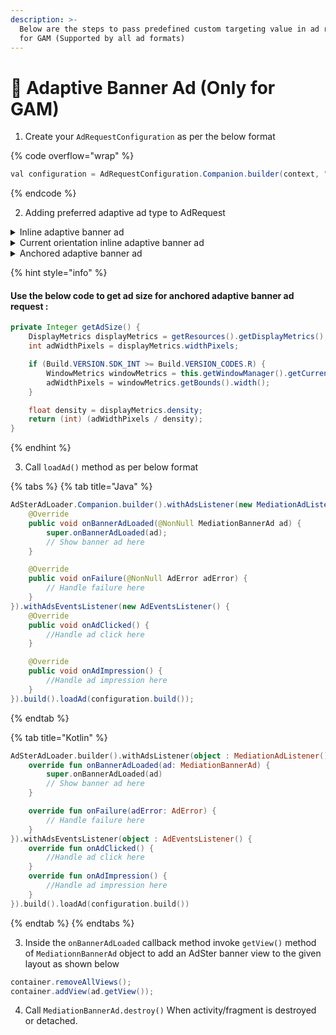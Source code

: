 ```yaml
---
description: >-
  Below are the steps to pass predefined custom targeting value in ad request
  for GAM (Supported by all ad formats)
---
```


# 🎨 Adaptive Banner Ad (Only for GAM)

1. Create your `AdRequestConfiguration` as per the below format

{% code overflow="wrap" %}
```java
val configuration = AdRequestConfiguration.Companion.builder(context, "Your_placement_name");
```
{% endcode %}

2. Adding preferred adaptive ad type to AdRequest

<details>

<summary>Inline adaptive banner ad</summary>

```java
configuration.addInlineAdaptiveBannerAdSize(width, maxHeight);
```

</details>

<details>

<summary>Current orientation inline adaptive banner ad</summary>

```java
configuration.addCurrentOrientationInlineAdaptiveBannerAdSize(widht);
```

</details>

<details>

<summary>Anchored adaptive banner ad</summary>

```java
configuration.addAnchoredAdaptiveBannerAdSize(getAdSize());
```

</details>

{% hint style="info" %}
#### Use the below code to get ad size for anchored adaptive banner ad request :

```java
private Integer getAdSize() {
    DisplayMetrics displayMetrics = getResources().getDisplayMetrics();
    int adWidthPixels = displayMetrics.widthPixels;

    if (Build.VERSION.SDK_INT >= Build.VERSION_CODES.R) {
        WindowMetrics windowMetrics = this.getWindowManager().getCurrentWindowMetrics();
        adWidthPixels = windowMetrics.getBounds().width();
    }

    float density = displayMetrics.density;
    return (int) (adWidthPixels / density);
}
```
{% endhint %}

3. Call `loadAd()` method as per below format

{% tabs %}
{% tab title="Java" %}
```java
AdSterAdLoader.Companion.builder().withAdsListener(new MediationAdListener() {
    @Override
    public void onBannerAdLoaded(@NonNull MediationBannerAd ad) {
        super.onBannerAdLoaded(ad);
        // Show banner ad here
    }

    @Override
    public void onFailure(@NonNull AdError adError) {
        // Handle failure here
    }
}).withAdsEventsListener(new AdEventsListener() {
    @Override
    public void onAdClicked() {
        //Handle ad click here
    }

    @Override
    public void onAdImpression() {
        //Handle ad impression here
    }
}).build().loadAd(configuration.build());
```
{% endtab %}

{% tab title="Kotlin" %}
```kotlin
AdSterAdLoader.builder().withAdsListener(object : MediationAdListener() {
    override fun onBannerAdLoaded(ad: MediationBannerAd) {
        super.onBannerAdLoaded(ad)
        // Show banner ad here
    }

    override fun onFailure(adError: AdError) {
        // Handle failure here
    }
}).withAdsEventsListener(object : AdEventsListener() {
    override fun onAdClicked() {
        //Handle ad click here
    }
    override fun onAdImpression() {
        //Handle ad impression here
    }
}).build().loadAd(configuration.build())
```
{% endtab %}
{% endtabs %}

3. Inside the `onBannerAdLoaded` callback method invoke `getView()` method of `MediationnBannerAd` object to add an AdSter banner view to the given layout as shown below

```java
container.removeAllViews();
container.addView(ad.getView());
```

4. Call `MediationBannerAd.destroy()` When activity/fragment is destroyed or detached.
